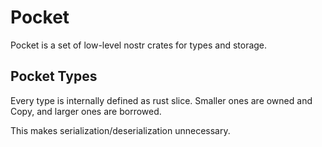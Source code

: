 # Pocket

Pocket is a set of low-level nostr crates for types and storage.

## Pocket Types

Every type is internally defined as rust slice. Smaller ones are owned and Copy, and larger ones are borrowed.

This makes serialization/deserialization unnecessary.
